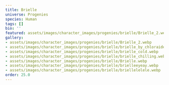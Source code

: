 ```yaml
---
title: Brielle
universe: Progenies
species: Human
tags: []
bio: ''
featured: assets/images/character_images/progenies/brielle/Brielle_2.webp
gallery:
- assets/images/character_images/progenies/brielle/Brielle_2.webp
- assets/images/character_images/progenies/brielle/brielle_by_chloraide.webp
- assets/images/character_images/progenies/brielle/brielle_cold.webp
- assets/images/character_images/progenies/brielle/brielle_chilling.webp
- assets/images/character_images/progenies/brielle/Brielle.webp
- assets/images/character_images/progenies/brielle/brielleeyeay.webp
- assets/images/character_images/progenies/brielle/briellelelele.webp
order: 25.0
---
```


